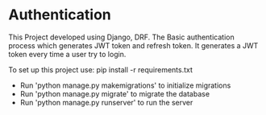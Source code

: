 # Authentication 
This Project developed using Django, DRF. The Basic authentication process which generates JWT token and refresh token.
It generates a JWT token every time a user try to login.

To set up this project use: pip install -r requirements.txt
- Run 'python manage.py makemigrations' to initialize migrations
- Run 'python manage.py migrate' to migrate the database
- Run 'python manage.py runserver' to run the server